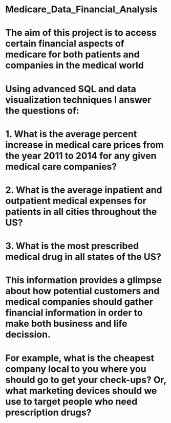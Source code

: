 # Medicare_Data_Financial_Analysis

# The aim of this project is to access certain financial aspects of medicare for both patients and companies in the medical world
# Using advanced SQL and data visualization techniques I answer the questions of:
# 1. What is the average percent increase in medical care prices from the year 2011 to 2014 for any given medical care companies?
# 2. What is the average inpatient and outpatient medical expenses for patients in all cities throughout the US?
# 3. What is the most prescribed medical drug in all states of the US?

# This information provides a glimpse about how potential customers and medical companies should gather financial information in order to make both business and life decission.
# For example, what is the cheapest company local to you where you should go to get your check-ups? Or, what marketing devices should we use to target people who need prescription drugs?

